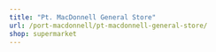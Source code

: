```yaml
---
title: "Pt. MacDonnell General Store"
url: /port-macdonnell/pt-macdonnell-general-store/
shop: supermarket
---
```

